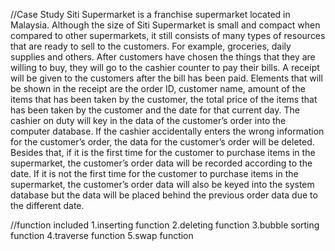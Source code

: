 //Case Study
Siti Supermarket is a franchise supermarket located in Malaysia. Although the size of Siti 
Supermarket is small and compact when compared to other supermarkets, it still consists of many types of 
resources that are ready to sell to the customers. For example, groceries, daily supplies and others. After 
customers have chosen the things that they are willing to buy, they will go to the cashier counter to pay 
their bills. A receipt will be given to the customers after the bill has been paid. Elements that will be shown 
in the receipt are the order ID, customer name, amount of the items that has been taken by the customer, 
the total price of the items that has been taken by the customer and the date for that current day. The cashier 
on duty will key in the data of the customer’s order into the computer database. If the cashier accidentally 
enters the wrong information for the customer’s order, the data for the customer’s order will be deleted. 
Besides that, if it is the first time for the customer to purchase items in the supermarket, the customer’s 
order data will be recorded according to the date. If it is not the first time for the customer to purchase items 
in the supermarket, the customer’s order data will also be keyed into the system database but the data will 
be placed behind the previous order data due to the different date.

//function included
1.inserting function
2.deleting function
3.bubble sorting function
4.traverse function 
5.swap function

